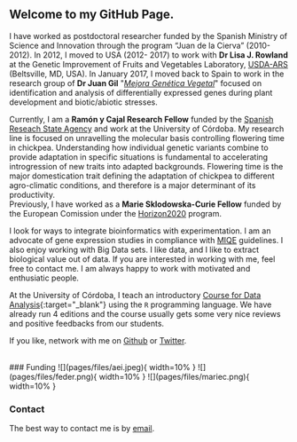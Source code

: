 ## Welcome to my GitHub Page.

I have worked as postdoctoral researcher funded by the Spanish Ministry of Science and Innovation through 
the program “Juan de la Cierva” (2010-2012). In 2012, I moved to USA (2012- 2017) to work with **Dr Lisa J. Rowland** at the Genetic Improvement of Fruits and Vegetables Laboratory, [USDA-ARS](https://www.ars.usda.gov/northeast-area/beltsville-md/beltsville-agricultural-research-center/genetic-improvement-for-fruits-vegetables-laboratory/people/lisa-rowland/) (Beltsville, MD, USA). In January 2017, I moved back to Spain to work in the research group of **Dr Juan Gil** "*[Mejora Genética Vegetal](https://scholar.google.com/citations?authuser=1&user=jQPGxsAAAAAJ)*" focused on identification and analysis of differentially expressed genes during plant development and biotic/abiotic stresses.   
  
Currently, I am a **Ramón y Cajal Research Fellow** funded by the [Spanish Reseach State Agency](http://www.aei.gob.es/) and work at the University of Córdoba. My research line is focused on unravelling the molecular basis controlling flowering time in chickpea. Understanding how individual genetic variants combine to provide adaptation in specific situations is fundamental to accelerating introgression of new traits into adapted backgrounds. Flowering time is the major domestication trait defining the adaptation of chickpea to different agro-climatic conditions, and therefore is a major determinant of its productivity.  
Previously, I have worked as a **Marie Sklodowska-Curie Fellow** funded by the European Comission under the [Horizon2020](https://cordis.europa.eu/project/rcn/221706/factsheet/en) program.   
  
I look for ways to integrate bioinformatics with experimentation. I am an advocate of gene expression studies in compliance with [MIQE](http://clinchem.aaccjnls.org/content/55/4/611) guidelines. I also enjoy working with Big Data sets. I like data, and I like to extract biological value out of data. If you are interested in working with me, feel free to contact me. I am always happy to work with motivated and enthusiatic people.  

At the University of Córdoba, I teach an introductory [Course for Data Analysis](https://jdieramon.github.io/CursoAnalisisDatos/cursoR.html){:target="_blank"} using the `R` programming language.  We have already run 4 editions and the course usually gets some very nice reviews and positive feedbacks from our students.   
  
If you like, network with me on [Github](https://github.com/jdieramon) or [Twitter](https://twitter.com/jdieramon).    

<br>
### Funding    
![](pages/files/aei.jpeg){ width=10% } ![](pages/files/feder.png){ width=10% } ![](pages/files/mariec.png){ width=10% }    

<br>

### Contact
The best way to contact me is by [email](mailto:jose.die@uco.es).
